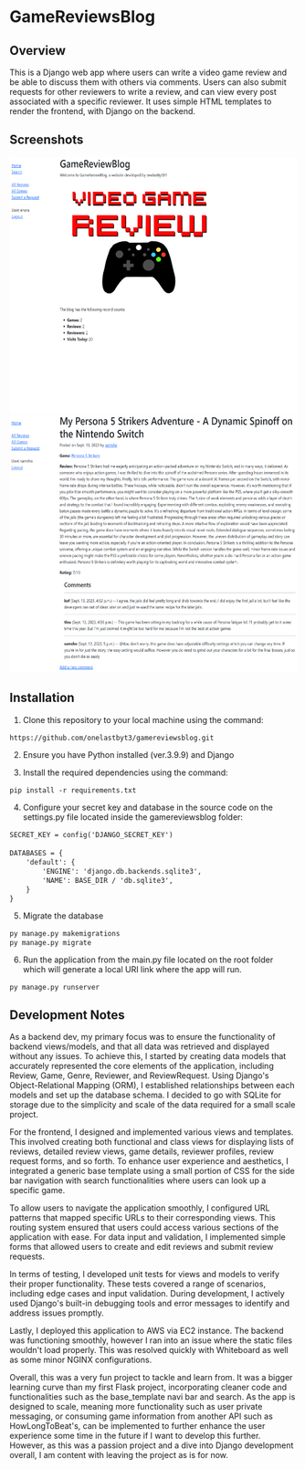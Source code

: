 # GameReviewsBlog




## Overview
This is a Django web app where users can write a video game review and be able to discuss them with others via comments. Users can also submit requests for other reviewers to write a review, and can view every post associated with a specific reviewer. It uses simple HTML templates to render the frontend, with Django on the backend. 

## Screenshots

<img src="https://github.com/onelastbyt3/gamereviewsblog/blob/main/blog/static/screenshots/01.png" width="700" height="450">

<img src="https://github.com/onelastbyt3/gamereviewsblog/blob/main/blog/static/screenshots/02.png" height="450">


## Installation

1. Clone this repository to your local machine using the command:
```
https://github.com/onelastbyt3/gamereviewsblog.git
```

2. Ensure you have Python installed (ver.3.9.9) and Django

3. Install the required dependencies using the command: 
```
pip install -r requirements.txt
```

4. Configure your secret key and database in the source code on the settings.py file located inside the gamereviewsblog folder:
```
SECRET_KEY = config('DJANGO_SECRET_KEY')

DATABASES = {
    'default': {
        'ENGINE': 'django.db.backends.sqlite3',
        'NAME': BASE_DIR / 'db.sqlite3',
    }
}
```

5. Migrate the database
```
py manage.py makemigrations
py manage.py migrate
```

6. Run the application from the main.py file located on the root folder which will generate a local URI link where the app will run.
```
py manage.py runserver
```
## Development Notes
As a backend dev, my primary focus was to ensure the functionality of backend views/models, and that all data was retrieved and displayed without any issues. To achieve this, I started by creating data models that accurately represented the core elements of the application, including Review, Game, Genre, Reviewer, and ReviewRequest. Using Django's Object-Relational Mapping (ORM), I established relationships between each models and set up the database schema. I decided to go with SQLite for storage due to the simplicity and scale of the data required for a small scale project.

For the frontend, I designed and implemented various views and templates. This involved creating both functional and class views for displaying lists of reviews, detailed review views, game details, reviewer profiles, review request forms, and so forth. To enhance user experience and aesthetics, I integrated a generic base template using a small portion of CSS for the side bar navigation with search functionalities where users can look up a specific game. 

To allow users to navigate the application smoothly, I configured URL patterns that mapped specific URLs to their corresponding views. This routing system ensured that users could access various sections of the application with ease. For data input and validation, I implemented simple forms that allowed users to create and edit reviews and submit review requests.

In terms of testing, I developed unit tests for views and models to verify their proper functionality. These tests covered a range of scenarios, including edge cases and input validation. During development, I actively used Django's built-in debugging tools and error messages to identify and address issues promptly.

Lastly, I deployed this application to AWS via EC2 instance. The backend was functioning smoothly, however I ran into an issue where the static files wouldn't load properly. This was resolved quickly with Whiteboard as well as some minor NGINX configurations.  

Overall, this was a very fun project to tackle and learn from. It was a bigger learning curve than my first Flask project, incorporating cleaner code and functionalities such as the base_template navi bar and search. As the app is designed to scale, meaning more functionality such as user private messaging, or consuming game information from another API such as HowLongToBeat's, can be implemented to further enhance the user experience some time in the future if I want to develop this further. However, as this was a passion project and a dive into Django development overall, I am content with leaving the project as is for now. 

